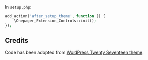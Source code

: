 In `setup.php`:
```php
add_action('after_setup_theme', function () {
    \Onepager_Extension_Controls::init();
});
````

## Credits
Code has been adopted from [WordPress Twenty Seventeen theme](https://github.com/WordPress/WordPress/tree/master/wp-content/themes/twentyseventeen).
